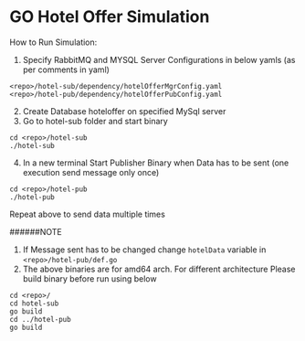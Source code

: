 # GO Hotel Offer Simulation


How to Run Simulation:
1. Specify RabbitMQ and MYSQL Server Configurations in below yamls (as per comments in yaml)
```
<repo>/hotel-sub/dependency/hotelOfferMgrConfig.yaml
<repo>/hotel-pub/dependency/hotelOfferPubConfig.yaml
```
2. Create Database hoteloffer on specified MySql server
3. Go to hotel-sub folder and start binary 

```
cd <repo>/hotel-sub
./hotel-sub
```
4. In a new terminal Start Publisher Binary when Data has to be sent (one execution send message only once)
```
cd <repo>/hotel-pub
./hotel-pub
```
Repeat above to send data multiple times

######NOTE
1. If Message sent has to be changed change `hotelData` variable in `<repo>/hotel-pub/def.go`
2. The above binaries are for amd64 arch. For different architecture Please build binary before run using below
```
cd <repo>/
cd hotel-sub
go build
cd ../hotel-pub
go build
```